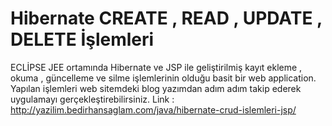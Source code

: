 # Hibernate CREATE , READ , UPDATE , DELETE İşlemleri
ECLİPSE JEE ortamında Hibernate ve JSP ile geliştirilmiş kayıt ekleme , okuma , güncelleme ve silme işlemlerinin olduğu basit bir web application. Yapılan işlemleri web sitemdeki blog yazımdan adım adım takip ederek uygulamayı gerçekleştirebilirsiniz. Link : http://yazilim.bedirhansaglam.com/java/hibernate-crud-islemleri-jsp/
